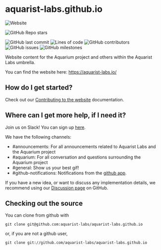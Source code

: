 # aquarist-labs.github.io

![Website](https://img.shields.io/website?down_color=lightgrey&down_message=offline&up_color=green&up_message=online&url=https%3A%2F%2Faquarist-labs.github.io%2F)

![GitHub Repo stars](https://img.shields.io/github/stars/aquarist-labs/aquarium?style=social)

![GitHub last commit](https://img.shields.io/github/last-commit/aquarist-labs/aquarium) ![Lines of code](https://img.shields.io/tokei/lines/github/aquarist-labs/aquarium) ![GitHub contributors](https://img.shields.io/github/contributors/aquarist-labs/aquarium) ![GitHub issues](https://img.shields.io/github/issues/aquarist-labs/aquarium) ![GitHub milestones](https://img.shields.io/github/milestones/all/aquarist-labs/aquarium)

Website content for the Aquarium project and others within the Aquarist Labs umbrella.

You can find the website here: https://aquarist-labs.io/

## How do I get started?

Check out our [Contributing to the website](https://github.com/aquarist-labs/aquarist-labs.github.io/blob/main/docs/dev/contributing-to-the-website.md) documentation.

## Where can I get more help, if I need it?

Join us on Slack! You can sign up [here](https://join.slack.com/t/aquaristlabs/shared_invite/zt-lsjrkw8m-Jj_zYAs84PfMsUGwvMDOFA).

We have the following channels:

- #announcements: For all announcements related to Aquarist Labs and the Aquarium project
- #aquarium: For all conversation and questions surrounding the Aquarium project
- #general: Show us your best gif!
- #github-notifications: Notifications from the [github app](https://slack.github.com/).

If you have a new idea, or want to discuss any implementation details, we recommend using our [Discussion page](https://github.com/aquarist-labs/forum/discussions) on GitHub.


## Checking out the source

You can clone from github with

	git clone git@github.com:aquarist-labs/aquarist-labs.github.io

or, if you are not a github user,

	git clone git://github.com/aquarist-labs/aquarist-labs.github.io
